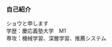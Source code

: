 ### 自己紹介 
ショウと申します  
学歴：慶応義塾大学　M1  
専攻：機械学習、深層学習、推薦システム

<!--
**icar-syo/icar-syo** is a ✨ _special_ ✨ repository because its `README.md` (this file) appears on your GitHub profile.

Here are some ideas to get you started:

- 🔭 I’m currently working on ...
- 🌱 I’m currently learning ...
- 👯 I’m looking to collaborate on ...
- 🤔 I’m looking for help with ...
- 💬 Ask me about ...
- 📫 How to reach me: ...
- 😄 Pronouns: ...
- ⚡ Fun fact: ...
-->
